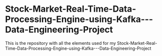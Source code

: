 # Stock-Market-Real-Time-Data-Processing-Engine-using-Kafka---Data-Engineering-Project
This is the repository with all the elements used for my Stock-Market-Real-Time-Data-Processing-Engine-using-Kafka---Data-Engineering-Project
